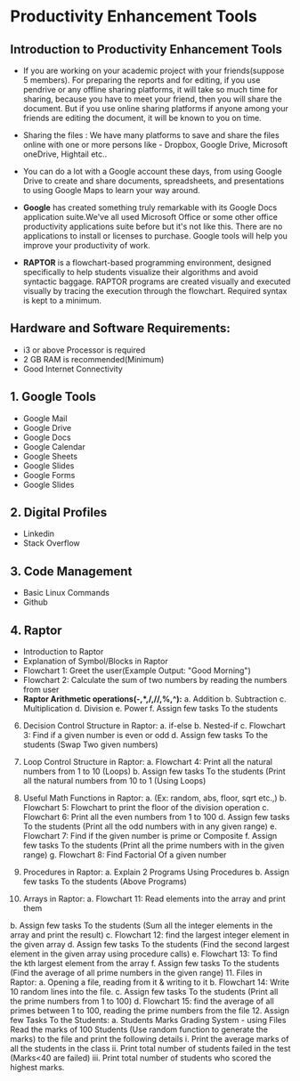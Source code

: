 # Productivity Enhancement Tools
## Introduction to Productivity Enhancement Tools
* If you are working on your academic project with your friends(suppose 5 members). For preparing the reports and for editing, if you use pendrive or any offline sharing platforms, it will take so much time for sharing, because you have to meet your friend, then you will share the document. But if you use online sharing platforms if anyone among your friends are editing the document, it will be known to you on time.
* Sharing the files : We have many platforms to save and share the files online with one or more persons like - Dropbox, Google Drive, Microsoft oneDrive, Hightail etc..

* You can do a lot with a Google account these days, from using Google Drive to create and share documents, spreadsheets, and presentations to using Google Maps to learn your way around.

* **Google** has created something truly remarkable with its Google Docs application suite.We've all used Microsoft Office or some other office productivity applications suite before but it's not like this. There are no applications to install or licenses to purchase. Google tools will help you improve your productivity of work.
        
* **RAPTOR** is a flowchart-based programming environment, designed specifically to help students visualize their algorithms and avoid syntactic baggage. RAPTOR programs are created visually and executed visually by tracing the execution through the flowchart. Required syntax is kept to a minimum.
  
## Hardware and Software Requirements:
- i3 or above Processor is required
- 2 GB RAM is recommended(Minimum)
- Good Internet Connectivity
## 1. Google Tools 
  *  Google Mail
  *  Google Drive
  *  Google Docs
  *  Google Calendar
  *  Google Sheets
  *  Google Slides
  *  Google Forms
  *  Google Slides
## 2. Digital Profiles
  *  Linkedin
  *  Stack Overflow
## 3. Code Management
  *  Basic Linux Commands
  *  Github
## 4. Raptor
  *  Introduction to Raptor
  *  Explanation of Symbol/Blocks in Raptor
  *  Flowchart 1: Greet the user(Example Output: "Good Morning")
  *  Flowchart 2: Calculate the sum of two numbers by reading the numbers from user
  * **Raptor Arithmetic operations(-,*,/,//,%,^):**
        a. Addition
        b. Subtraction
        c. Multiplication
        d. Division
        e. Power
        f. Assign few tasks To the students
6. Decision Control Structure in Raptor:
a. if-else
b. Nested-if
c. Flowchart 3: Find if a given number is even or odd
d. Assign few tasks To the students (Swap Two given numbers)
7. Loop Control Structure in Raptor:
a. Flowchart 4: Print all the natural numbers from 1 to 10 (Loops)
b. Assign few tasks To the students (Print all the natural numbers from 10 to 1
(Using Loops)

8. Useful Math Functions in Raptor:
a. (Ex: random, abs, floor, sqrt etc.,)
b. Flowchart 5: Flowchart to print the floor of the division operation
c. Flowchart 6: Print all the even numbers from 1 to 100
d. Assign few tasks To the students (Print all the odd numbers with in any given
range)
e. Flowchart 7: Find if the given number is prime or Composite
f. Assign few tasks To the students (Print all the prime numbers with in the given
range)
g. Flowchart 8: Find Factorial Of a given number
9. Procedures in Raptor:
a. Explain 2 Programs Using Procedures
b. Assign few tasks To the students (Above Programs)
10. Arrays in Raptor:
a. Flowchart 11: Read elements into the array and print them

b. Assign few tasks To the students (Sum all the integer elements in the array and
print the result)
c. Flowchart 12: find the largest integer element in the given array
d. Assign few tasks To the students (Find the second largest element in the given
array using procedure calls)
e. Flowchart 13: To find the kth largest element from the array
f. Assign few tasks To the students (Find the average of all prime numbers in the
given range)
11. Files in Raptor:
a. Opening a file, reading from it & writing to it
b. Flowchart 14: Write 10 random lines into the file.
c. Assign few tasks To the students (Print all the prime numbers from 1 to 100)
d. Flowchart 15: find the average of all primes between 1 to 100, reading the prime
numbers from the file
12. Assign few Tasks To the Students:
a. Students Marks Grading System - using Files Read the marks of 100 Students
(Use random function to generate the marks) to the file and print the following
details
i. Print the average marks of all the students in the class
ii. Print total number of students failed in the test (Marks<40 are failed)
iii. Print total number of students who scored the highest marks.


